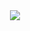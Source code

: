 
<div align="center"> 
<img src="https://github.com/Qypol342/Qypol342/assets/37497007/9531d7bb-9442-441d-bdd9-9b0d2cce9ede" />



</div>
